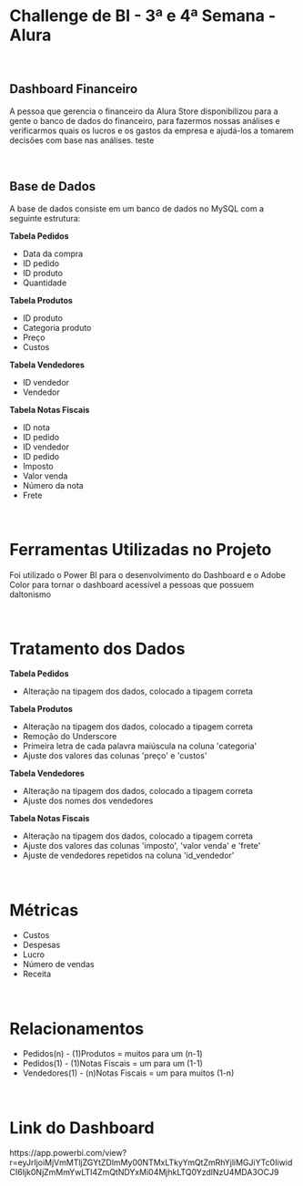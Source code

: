 **<h1>Challenge de BI - 3ª e 4ª Semana - Alura</h1>**
<br>
<h2>Dashboard Financeiro</h2>
<p>A pessoa que gerencia o financeiro da Alura Store disponibilizou para a gente o banco de dados do financeiro, para fazermos nossas análises e verificarmos quais os lucros e os gastos da empresa e ajudá-los a tomarem decisões com base nas análises. teste</p>
<br>
<h2>Base de Dados</h2>
<p>A base de dados consiste em um banco de dados no MySQL com a seguinte estrutura:</p>

<p><b>Tabela Pedidos</b></p>
<ul>
<li>Data da compra
<li>ID pedido
<li>ID produto
<li>Quantidade
</ul>

<p><b>Tabela Produtos</b></p>
<ul>
<li>ID produto
<li>Categoria produto
<li>Preço
<li>Custos
</ul>

<p><b>Tabela Vendedores</b></p>
<ul>
<li>ID vendedor
<li>Vendedor
</ul>

<p><b>Tabela Notas Fiscais</b></p>
<ul>
<li>ID nota
<li>ID pedido
<li>ID vendedor
<li>ID pedido
<li>Imposto
<li>Valor venda
<li>Número da nota
<li>Frete
</ul>

<br>

<h1>Ferramentas Utilizadas no Projeto</h1>
<p>Foi utilizado o Power BI para o desenvolvimento do Dashboard e o Adobe Color para tornar o dashboard acessível a pessoas que possuem daltonismo</p>

<br>

<h1>Tratamento dos Dados</h1>
<p><b>Tabela Pedidos</b></p>
<ul>
<li>Alteração na tipagem dos dados, colocado a tipagem correta
</ul>

<p><b>Tabela Produtos</b></p>
<ul>
<li>Alteração na tipagem dos dados, colocado a tipagem correta
<li>Remoção do Underscore
<li>Primeira letra de cada palavra maiúscula na coluna 'categoria'
<li>Ajuste dos valores das colunas 'preço' e 'custos'
</ul>

<p><b>Tabela Vendedores</b></p>
<ul>
<li>Alteração na tipagem dos dados, colocado a tipagem correta
<li>Ajuste dos nomes dos vendedores
</ul>

<p><b>Tabela Notas Fiscais</b></p>
<ul>
<li>Alteração na tipagem dos dados, colocado a tipagem correta
<li>Ajuste dos valores das colunas 'imposto', 'valor venda' e 'frete'
<li>Ajuste de vendedores repetidos na coluna 'id_vendedor'
</ul>

<br>

<h1>Métricas</h1>
<ul>
<li>Custos
<li>Despesas
<li>Lucro
<li>Número de vendas
<li>Receita
</ul>

<br>

<h1>Relacionamentos</h1>

<ul>
<li>Pedidos(n) - (1)Produtos = muitos para um (n-1)
<li>Pedidos(1) - (1)Notas Fiscais = um para um (1-1)
<li>Vendedores(1) - (n)Notas Fiscais = um para muitos (1-n)
</ul>

<br>

<h1>Link do Dashboard</h1>
https://app.powerbi.com/view?r=eyJrIjoiMjVmMTljZGYtZDlmMy00NTMxLTkyYmQtZmRhYjliMGJiYTc0IiwidCI6Ijk0NjZmMmYwLTI4ZmQtNDYxMi04MjhkLTQ0YzdlNzU4MDA3OCJ9
